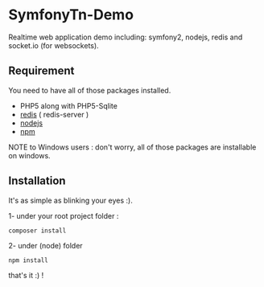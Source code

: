 SymfonyTn-Demo
==============

Realtime web application demo including: symfony2, nodejs, redis and socket.io (for websockets).

Requirement
-----------

You need to have all of those packages installed.

 * PHP5 along with PHP5-Sqlite
 * [redis](http://redis.io/) ( redis-server )
 * [nodejs](http://nodejs.org/)
 * [npm](https://npmjs.org/)

NOTE to Windows users : don't worry, all of those packages are installable on windows.

Installation
------------

It's as simple as blinking your eyes :).

 1- under your root project folder :
 
```
composer install
```

 2- under (node) folder 
 
```
npm install
```

that's it :) !
